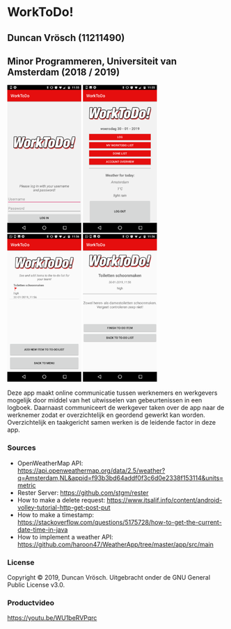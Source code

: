 WorkToDo!
===================

## Duncan Vrösch (11211490) ##

## Minor Programmeren, Universiteit van Amsterdam (2018 / 2019) ##

<img src="/doc/Screenshot_20190130-115547.png" width="170"> <img src="/doc/Screenshot_20190130-115600.png" width="170"> <img src="/doc/Screenshot_20190130-115643.png" width="170"> <img src="/doc/Screenshot_20190130-115647.png" width="170">


Deze app maakt online communicatie tussen werknemers en werkgevers mogelijk door middel van het uitwisselen van gebeurtenissen in een logboek. Daarnaast communiceert de werkgever taken over de app naar de werknemer zodat er overzichtelijk en geordend gewerkt kan worden. Overzichtelijk en taakgericht samen werken is de leidende factor in deze app.

### Sources ###
- OpenWeatherMap API: https://api.openweathermap.org/data/2.5/weather?q=Amsterdam,NL&appid=f93b3bd64addf0f3c6d0e2338f153114&units=metric
- Rester Server: https://github.com/stgm/rester
- How to make a delete request: https://www.itsalif.info/content/android-volley-tutorial-http-get-post-put
- How to make a timestamp: https://stackoverflow.com/questions/5175728/how-to-get-the-current-date-time-in-java
- How to implement a weather API: https://github.com/haroon47/WeatherApp/tree/master/app/src/main

### License ###
Copyright © 2019, Duncan Vrösch. Uitgebracht onder de GNU General Public License v3.0.

### Productvideo ###
https://youtu.be/WU1beRVPqrc

